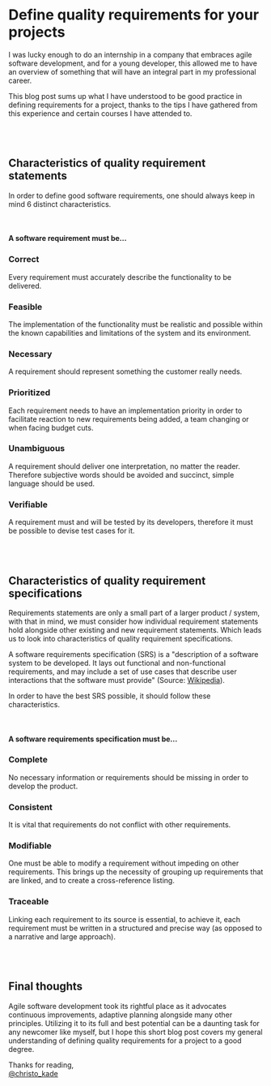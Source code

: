 # Define quality requirements for your projects

I was lucky enough to do an internship in a company that embraces agile software development, and for a young developer, this allowed me to have an overview of something that will have an integral part in my professional career.

This blog post sums up what I have understood to be good practice in defining requirements for a project, thanks to the tips I have gathered from this experience and certain courses I have attended to.

<br><br>

## Characteristics of quality requirement statements

In order to define good software requirements, one should always keep in mind 6 distinct characteristics.

<br>

#### A software requirement must be...

### Correct

Every requirement must accurately describe the functionality to be delivered.

### Feasible

The implementation of the functionality must be realistic and possible within the known capabilities and limitations of the system and its environment.

### Necessary

A requirement should represent something the customer really needs.

### Prioritized

Each requirement needs to have an implementation priority in order to facilitate reaction to new requirements being added, a team changing or when facing budget cuts.

### Unambiguous

A requirement should deliver one interpretation, no matter the reader. Therefore subjective words should be avoided and succinct, simple language should be used.

### Verifiable

A requirement must and will be tested by its developers, therefore it must be possible to devise test cases for it.

<br><br>

## Characteristics of quality requirement specifications

Requirements statements are only a small part of a larger product / system, with that in mind, we must consider how individual requirement statements hold alongside other existing and new requirement statements. Which leads us to look into characteristics of quality requirement specifications.

A software requirements specification (SRS) is a "description of a software system to be developed. It lays out functional and non-functional requirements, and may include a set of use cases that describe user interactions that the software must provide" (Source: [Wikipedia](https://en.wikipedia.org/wiki/Software_requirements_specification)).

In order to have the best SRS possible, it should follow these characteristics.

<br>

#### A software requirements specification must be...

### Complete

No necessary information or requirements should be missing in order to develop the product.

### Consistent

It is vital that requirements do not conflict with other requirements.

### Modifiable

One must be able to modify a requirement without impeding on other requirements. This brings up the necessity of grouping up requirements that are linked, and to create a cross-reference listing.

### Traceable

Linking each requirement to its source is essential, to achieve it, each requirement must be written in a structured and precise way (as opposed to a narrative and large approach).

<br><br>

## Final thoughts

Agile software development took its rightful place as it advocates continuous improvements, adaptive planning alongside many other principles. Utilizing it to its full and best potential can be a daunting task for any newcomer like myself, but I hope this short blog post covers my general understanding of defining quality requirements for a project to a good degree.

Thanks for reading,  
[@christo_kade](https://twitter.com/christo_kade)
